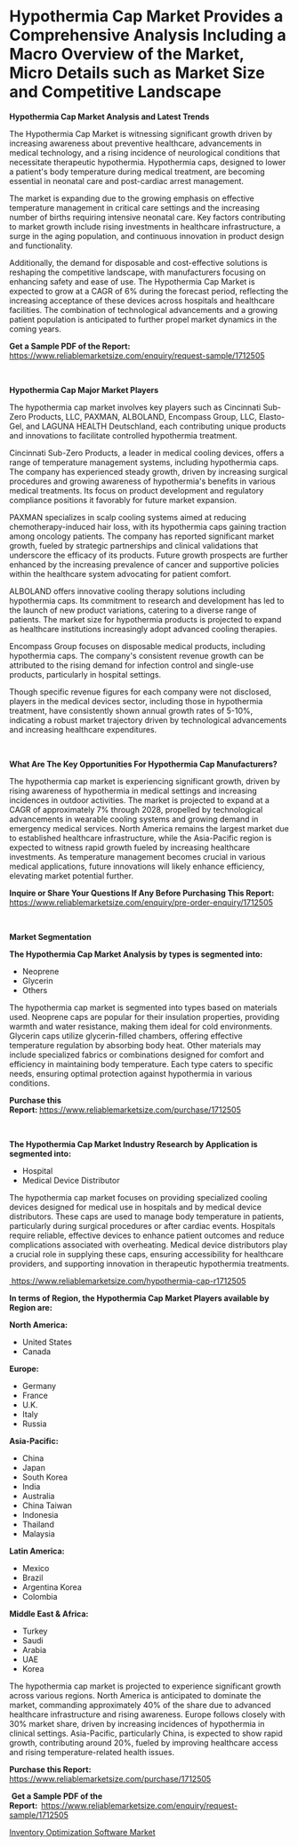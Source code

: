 <p><h1>Hypothermia Cap Market Provides a Comprehensive Analysis Including a Macro Overview of the Market, Micro Details such as Market Size and Competitive Landscape</h1></p><p><strong>Hypothermia Cap Market Analysis and Latest Trends</strong></p>
<p><p>The Hypothermia Cap Market is witnessing significant growth driven by increasing awareness about preventive healthcare, advancements in medical technology, and a rising incidence of neurological conditions that necessitate therapeutic hypothermia. Hypothermia caps, designed to lower a patient's body temperature during medical treatment, are becoming essential in neonatal care and post-cardiac arrest management. </p><p>The market is expanding due to the growing emphasis on effective temperature management in critical care settings and the increasing number of births requiring intensive neonatal care. Key factors contributing to market growth include rising investments in healthcare infrastructure, a surge in the aging population, and continuous innovation in product design and functionality. </p><p>Additionally, the demand for disposable and cost-effective solutions is reshaping the competitive landscape, with manufacturers focusing on enhancing safety and ease of use. The Hypothermia Cap Market is expected to grow at a CAGR of 6% during the forecast period, reflecting the increasing acceptance of these devices across hospitals and healthcare facilities. The combination of technological advancements and a growing patient population is anticipated to further propel market dynamics in the coming years.</p></p>
<p><strong>Get a Sample PDF of the Report:&nbsp;</strong> <a href="https://www.reliablemarketsize.com/enquiry/request-sample/1712505?utm_campaign=1845&utm_medium=2&utm_source=Github&utm_content=ia&utm_term=11012025&utm_id=hypothermia-cap">https://www.reliablemarketsize.com/enquiry/request-sample/1712505</a></p>
<p>&nbsp;</p>
<p><strong>Hypothermia Cap Major Market Players</strong></p>
<p><p>The hypothermia cap market involves key players such as Cincinnati Sub-Zero Products, LLC, PAXMAN, ALBOLAND, Encompass Group, LLC, Elasto-Gel, and LAGUNA HEALTH Deutschland, each contributing unique products and innovations to facilitate controlled hypothermia treatment.</p><p>Cincinnati Sub-Zero Products, a leader in medical cooling devices, offers a range of temperature management systems, including hypothermia caps. The company has experienced steady growth, driven by increasing surgical procedures and growing awareness of hypothermia's benefits in various medical treatments. Its focus on product development and regulatory compliance positions it favorably for future market expansion.</p><p>PAXMAN specializes in scalp cooling systems aimed at reducing chemotherapy-induced hair loss, with its hypothermia caps gaining traction among oncology patients. The company has reported significant market growth, fueled by strategic partnerships and clinical validations that underscore the efficacy of its products. Future growth prospects are further enhanced by the increasing prevalence of cancer and supportive policies within the healthcare system advocating for patient comfort.</p><p>ALBOLAND offers innovative cooling therapy solutions including hypothermia caps. Its commitment to research and development has led to the launch of new product variations, catering to a diverse range of patients. The market size for hypothermia products is projected to expand as healthcare institutions increasingly adopt advanced cooling therapies.</p><p>Encompass Group focuses on disposable medical products, including hypothermia caps. The company's consistent revenue growth can be attributed to the rising demand for infection control and single-use products, particularly in hospital settings.</p><p>Though specific revenue figures for each company were not disclosed, players in the medical devices sector, including those in hypothermia treatment, have consistently shown annual growth rates of 5-10%, indicating a robust market trajectory driven by technological advancements and increasing healthcare expenditures.</p></p>
<p>&nbsp;</p>
<p><strong>What Are The Key Opportunities For Hypothermia Cap Manufacturers?</strong></p>
<p><p>The hypothermia cap market is experiencing significant growth, driven by rising awareness of hypothermia in medical settings and increasing incidences in outdoor activities. The market is projected to expand at a CAGR of approximately 7% through 2028, propelled by technological advancements in wearable cooling systems and growing demand in emergency medical services. North America remains the largest market due to established healthcare infrastructure, while the Asia-Pacific region is expected to witness rapid growth fueled by increasing healthcare investments. As temperature management becomes crucial in various medical applications, future innovations will likely enhance efficiency, elevating market potential further.</p></p>
<p><strong>Inquire or Share Your Questions If Any Before Purchasing This Report:</strong> <a href="https://www.reliablemarketsize.com/enquiry/pre-order-enquiry/1712505?utm_campaign=1845&utm_medium=2&utm_source=Github&utm_content=ia&utm_term=11012025&utm_id=hypothermia-cap">https://www.reliablemarketsize.com/enquiry/pre-order-enquiry/1712505</a></p>
<p>&nbsp;</p>
<p><strong>Market Segmentation</strong></p>
<p><strong>The Hypothermia Cap Market Analysis by types is segmented into:</strong></p>
<p><ul><li>Neoprene</li><li>Glycerin</li><li>Others</li></ul></p>
<p><p>The hypothermia cap market is segmented into types based on materials used. Neoprene caps are popular for their insulation properties, providing warmth and water resistance, making them ideal for cold environments. Glycerin caps utilize glycerin-filled chambers, offering effective temperature regulation by absorbing body heat. Other materials may include specialized fabrics or combinations designed for comfort and efficiency in maintaining body temperature. Each type caters to specific needs, ensuring optimal protection against hypothermia in various conditions.</p></p>
<p><strong>Purchase this Report:&nbsp;</strong><a href="https://www.reliablemarketsize.com/purchase/1712505?utm_campaign=1845&utm_medium=2&utm_source=Github&utm_content=ia&utm_term=11012025&utm_id=hypothermia-cap">https://www.reliablemarketsize.com/purchase/1712505</a></p>
<p>&nbsp;</p>
<p><strong>The Hypothermia Cap Market Industry Research by Application is segmented into:</strong></p>
<p><ul><li>Hospital</li><li>Medical Device Distributor</li></ul></p>
<p><p>The hypothermia cap market focuses on providing specialized cooling devices designed for medical use in hospitals and by medical device distributors. These caps are used to manage body temperature in patients, particularly during surgical procedures or after cardiac events. Hospitals require reliable, effective devices to enhance patient outcomes and reduce complications associated with overheating. Medical device distributors play a crucial role in supplying these caps, ensuring accessibility for healthcare providers, and supporting innovation in therapeutic hypothermia treatments.</p></p>
<p><a href="https://www.reliablemarketsize.com/hypothermia-cap-r1712505?utm_campaign=1845&utm_medium=2&utm_source=Github&utm_content=ia&utm_term=11012025&utm_id=hypothermia-cap">&nbsp;https://www.reliablemarketsize.com/hypothermia-cap-r1712505</a></p>
<p><strong>In terms of Region, the Hypothermia Cap Market Players available by Region are:</strong></p>
<p>
    <p> <strong> North America: </strong>
        <ul>
            <li>United States</li>
            <li>Canada</li>
        </ul>
        </p> 
    <p> <strong> Europe: </strong>
        <ul>
            <li>Germany</li>
            <li>France</li>
            <li>U.K.</li>
            <li>Italy</li>
            <li>Russia</li>
        </ul>
        </p> 
    <p> <strong> Asia-Pacific: </strong>
        <ul>
            <li>China</li>
            <li>Japan</li>
            <li>South Korea</li>
            <li>India</li>
            <li>Australia</li>
            <li>China Taiwan</li>
            <li>Indonesia</li>
            <li>Thailand</li>
            <li>Malaysia</li>
        </ul>
        </p> 
    <p> <strong> Latin America: </strong>
        <ul>
            <li>Mexico</li>
            <li>Brazil</li>
            <li>Argentina Korea</li>
            <li>Colombia</li>
        </ul>
        </p> 
    <p> <strong> Middle East & Africa: </strong>
        <ul>
            <li>Turkey</li>
            <li>Saudi</li>
            <li>Arabia</li>
            <li>UAE</li>
            <li>Korea</li>
        </ul>
    </p>
    </p>
<p><p>The hypothermia cap market is projected to experience significant growth across various regions. North America is anticipated to dominate the market, commanding approximately 40% of the share due to advanced healthcare infrastructure and rising awareness. Europe follows closely with 30% market share, driven by increasing incidences of hypothermia in clinical settings. Asia-Pacific, particularly China, is expected to show rapid growth, contributing around 20%, fueled by improving healthcare access and rising temperature-related health issues.</p></p>
<p><strong>Purchase this Report: </strong><a href="https://www.reliablemarketsize.com/purchase/1712505?utm_campaign=1845&utm_medium=2&utm_source=Github&utm_content=ia&utm_term=11012025&utm_id=hypothermia-cap">https://www.reliablemarketsize.com/purchase/1712505</a></p>
<p>&nbsp;<strong>Get a Sample PDF of the Report:&nbsp;&nbsp;</strong><a href="https://www.reliablemarketsize.com/enquiry/request-sample/1712505?utm_campaign=1845&utm_medium=2&utm_source=Github&utm_content=ia&utm_term=11012025&utm_id=hypothermia-cap">https://www.reliablemarketsize.com/enquiry/request-sample/1712505</a></p>
<p><strong></strong></p>
<p><p><a href="https://github.com/RickHolmes3/Market-Research-Report-List-7/blob/main/inventory-optimization-software-market.md?utm_campaign=1845&utm_medium=2&utm_source=Github&utm_content=ia&utm_term=11012025&utm_id=hypothermia-cap">Inventory Optimization Software Market</a></p></p>